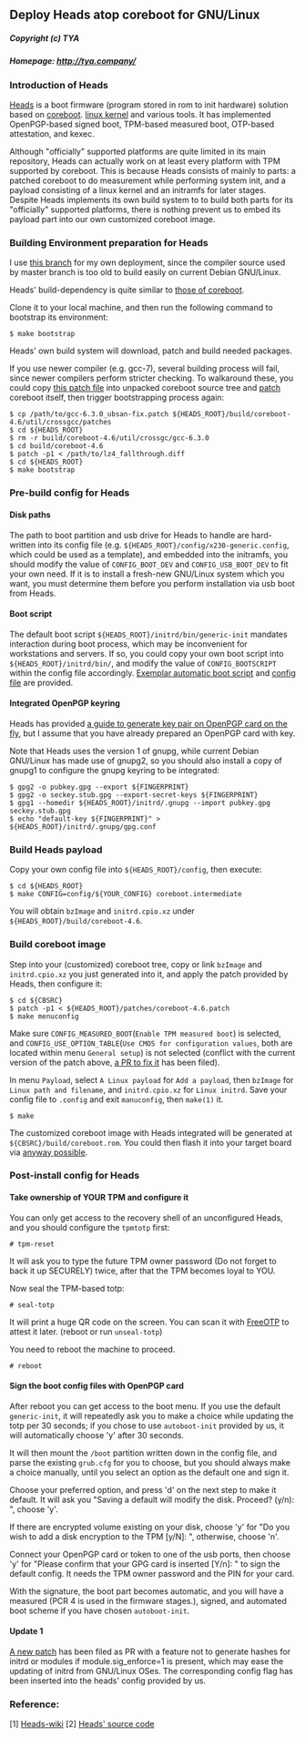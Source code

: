 ## Deploy Heads atop coreboot for GNU/Linux
##### Copyright (c) TYA
##### Homepage: http://tya.company/

### Introduction of Heads
[Heads](https://github.com/osresearch/heads) is a boot firmware (program stored in rom to init hardware) solution based on [coreboot](https://www.coreboot.org/). [linux kernel](https://www.kernel.org/) and various tools. It has implemented OpenPGP-based signed boot, TPM-based measured boot, OTP-based attestation, and kexec.

Although "officially" supported platforms are quite limited in its main repository, Heads can actually work on at least every platform with TPM supported by coreboot.
This is because Heads consists of mainly to parts: a patched coreboot to do measurement while performing system init, and a payload consisting of a linux kernel and an initramfs for later stages. Despite Heads implements its own build system to to build both parts for its "officially" supported platforms, there is nothing prevent us to embed its payload part into our own customized coreboot image.


### Building Environment preparation for Heads
I use [this branch](https://github.com/flammit/heads/tree/coreboot-4.6) for my own deployment, since the compiler source used by master branch is too old to build easily on current Debian GNU/Linux.

Heads' build-dependency is quite similar to [those of coreboot](https://www.coreboot.org/Build_HOWTO#Requirements).

Clone it to your local machine, and then run the following command to bootstrap its environment:
```
$ make bootstrap
```
Heads' own build system will download, patch and build needed packages.

If you use newer compiler (e.g. gcc-7), several building process will fail, since newer compilers perform stricter checking. To walkaround these, you could copy [this patch file](/scripts/heads/gcc-6.3.0_ubsan-fix.patch) into unpacked coreboot source tree and [patch](/scripts/heads/lz4_fallthrough.diff) coreboot itself, then trigger bootstrapping process again:
```
$ cp /path/to/gcc-6.3.0_ubsan-fix.patch ${HEADS_ROOT}/build/coreboot-4.6/util/crossgcc/patches
$ cd ${HEADS_ROOT}
$ rm -r build/coreboot-4.6/util/crossgc/gcc-6.3.0
$ cd build/coreboot-4.6
$ patch -p1 < /path/to/lz4_fallthrough.diff
$ cd ${HEADS_ROOT}
$ make bootstrap
```

### Pre-build config for Heads
#### Disk paths
The path to boot partition and usb drive for Heads to handle are hard-written into its config file (e.g. `${HEADS_ROOT}/config/x230-generic.config`, which could be used as a template), and embedded into the initramfs, you should modify the value of `CONFIG_BOOT_DEV` and `CONFIG_USB_BOOT_DEV` to fit your own need. If it is to install a fresh-new GNU/Linux system which you want, you must determine them before you perform installation via usb boot from Heads.

#### Boot script
The default boot script `${HEADS_ROOT}/initrd/bin/generic-init` mandates interaction during boot process, which may be inconvenient for workstations and servers. If so, you could copy your own boot script into `${HEADS_ROOT}/initrd/bin/`, and modify the value of `CONFIG_BOOTSCRIPT` within the config file accordingly. [Exemplar automatic boot script](/scripts/heads/autoboot-init) and [config file](/scripts/heads/autoboot-init/x230-autoboot.config) are provided.

#### Integrated OpenPGP keyring
Heads has provided [a guide to generate key pair on OpenPGP card on the fly](https://github.com/osresearch/heads-wiki/blob/master/GPG.md), but I assume that you have already prepared an OpenPGP card with key.

Note that Heads uses the version 1 of gnupg, while current Debian GNU/Linux has made use of gnupg2, so you should also install a copy of gnupg1 to configure the gnupg keyring to be integrated:
```
$ gpg2 -o pubkey.gpg --export ${FINGERPRINT}
$ gpg2 -o seckey.stub.gpg --export-secret-keys ${FINGERPRINT}
$ gpg1 --homedir ${HEADS_ROOT}/initrd/.gnupg --import pubkey.gpg seckey.stub.gpg
$ echo "default-key ${FINGERPRINT}" > ${HEADS_ROOT}/initrd/.gnupg/gpg.conf
```

### Build Heads payload
Copy your own config file into `${HEADS_ROOT}/config`, then execute:
```
$ cd ${HEADS_ROOT}
$ make CONFIG=config/${YOUR_CONFIG} coreboot.intermediate
```
You will obtain `bzImage` and `initrd.cpio.xz` under `${HEADS_ROOT}/build/coreboot-4.6`.

### Build coreboot image
Step into your (customized) coreboot tree, copy or link `bzImage` and `initrd.cpio.xz` you just generated into it, and apply the patch provided by Heads, then configure it:
```https://www.flashrom.org/Supported_hardware
$ cd ${CBSRC}
$ patch -p1 < ${HEADS_ROOT}/patches/coreboot-4.6.patch
$ make menuconfig
```
Make sure `CONFIG_MEASURED_BOOT`(`Enable TPM measured boot`) is selected, and `CONFIG_USE_OPTION_TABLE`(`Use CMOS for configuration values`, both are located within menu `General setup`) is not selected (conflict with the current version of the patch above, [a PR to fix it](https://github.com/flammit/heads/pull/3) has been filed).

In menu `Payload`, select `A Linux payload` for `Add a payload`, then `bzImage` for `Linux path and filename`, and `initrd.cpio.xz` for `Linux initrd`. Save your config file to `.config` and exit `manuconfig`, then `make(1)` it.
```
$ make
```

The customized coreboot image with Heads integrated will be generated at `${CBSRC}/build/coreboot.rom`. You could then flash it into your target board via [anyway possible](https://www.flashrom.org/Supported_hardware).

### Post-install config for Heads
#### Take ownership of YOUR TPM and configure it
You can only get access to the recovery shell of an unconfigured Heads, and you should configure the `tpmtotp` first:
```
# tpm-reset
```
It will ask you to type the future TPM owner password (Do not forget to back it up SECURELY) twice, after that the TPM becomes loyal to YOU.

Now seal the TPM-based totp:
```
# seal-totp
```
It will print a huge QR code on the screen. You can scan it with [FreeOTP](https://f-droid.org/en/packages/org.fedorahosted.freeotp/) to attest it later. (reboot or run ```unseal-totp```)

You need to reboot the machine to proceed.
```
# reboot
```

#### Sign the boot config files with OpenPGP card
After reboot you can get access to the boot menu. If you use the default `generic-init`, it will repeatedly ask you to make a choice while updating the totp per 30 seconds; if you chose to use `autoboot-init` provided by us, it will automatically choose 'y' after 30 seconds.

It will then mount the `/boot` partition written down in the config file, and parse the existing `grub.cfg` for you to choose, but you should always make a choice manually, until you select an option as the default one and sign it.

Choose your preferred option, and press 'd' on the next step to make it default. It will ask you "Saving a default will modify the disk. Proceed? (y/n): ", choose 'y'.

If there are encrypted volume existing on your disk, choose 'y' for "Do you wish to add a disk encryption to the TPM [y/N]: ", otherwise, choose 'n'.

Connect your OpenPGP card or token to one of the usb ports, then choose 'y' for "Please confirm that your GPG card is inserted [Y/n]: " to sign the default config. It needs the TPM owner password and the PIN for your card.

With the signature, the boot part becomes automatic, and you will have a measured (PCR 4 is used in the firmware stages.), signed, and automated boot scheme if you have chosen `autoboot-init`.

#### Update 1
[A new patch](https://github.com/persmule/heads/commit/afd3a005e078420bbbcfb8194fc90e02dcc25666) has been filed as PR with a feature not to generate hashes for initrd or modules if module.sig_enforce=1 is present, which may ease the updating of initrd from GNU/Linux OSes. The corresponding config flag has been inserted into the heads' config provided by us.


### Reference:
[1] [Heads-wiki](https://github.com/osresearch/heads-wiki)
[2] [Heads' source code](https://github.com/osresearch/heads)
